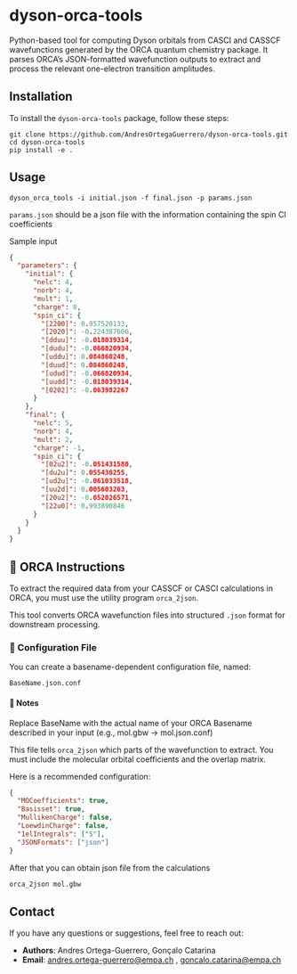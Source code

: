 # dyson-orca-tools
Python-based tool for computing Dyson orbitals from CASCI and CASSCF wavefunctions generated by the ORCA quantum chemistry package. It parses ORCA’s JSON-formatted wavefunction outputs to extract and process the relevant one-electron transition amplitudes.


## Installation
To install the `dyson-orca-tools` package, follow these steps:

```shell
git clone https://github.com/AndresOrtegaGuerrero/dyson-orca-tools.git
cd dyson-orca-tools
pip install -e .
```

## Usage

```shell
dyson_orca_tools -i initial.json -f final.json -p params.json
```

`params.json` should be a json file with the information containing the spin CI coefficients

Sample input

```json
{
  "parameters": {
    "initial": {
      "nelc": 4,
      "norb": 4,
      "mult": 1,
      "charge": 0,
      "spin_ci": {
        "[2200]": 0.957520133,
        "[2020]": -0.224387606,
        "[dduu]": -0.018039314,
        "[dudu]": -0.066820934,
        "[uddu]": 0.084860248,
        "[duud]": 0.084860248,
        "[udud]": -0.066820934,
        "[uudd]": -0.018039314,
        "[0202]": -0.063982267
      }
    },
    "final": {
      "nelc": 5,
      "norb": 4,
      "mult": 2,
      "charge": -1,
      "spin_ci": {
        "[02u2]": -0.051431580,
        "[du2u]": 0.055430255,
        "[ud2u]": -0.061033518,
        "[uu2d]": 0.005603263,
        "[20u2]": -0.052026571,
        "[22u0]": 0.993890846
      }
    }
  }
}
```



## 🧪 ORCA Instructions
To extract the required data from your CASSCF or CASCI calculations in ORCA, you must use the utility program `orca_2json`.

This tool converts ORCA wavefunction files into structured `.json` format for downstream processing.

### 🔧 Configuration File
You can create a basename-dependent configuration file, named:

```shell
BaseName.json.conf
```
#### 📌 Notes
Replace BaseName with the actual name of your ORCA Basename described in your input (e.g., mol.gbw → mol.json.conf)

This file tells `orca_2json` which parts of the wavefunction to extract. You must include the molecular orbital coefficients and the overlap matrix.

Here is a recommended configuration:

```json
{
  "MOCoefficients": true,
  "Basisset": true,
  "MullikenCharge": false,
  "LoewdinCharge": false,
  "1elIntegrals": ["S"],
  "JSONFormats": ["json"]
}
```

After that you can obtain json file from the calculations

```bash
orca_2json mol.gbw
```


## Contact

If you have any questions or suggestions, feel free to reach out:

- **Authors**: Andres Ortega-Guerrero, Gonçalo Catarina
- **Email**: [andres.ortega-guerrero@empa.ch](andres.ortega-guerrero@empa.ch) , [goncalo.catarina@empa.ch](goncalo.catarina@empa.ch)
